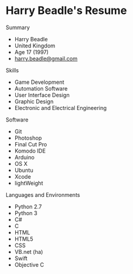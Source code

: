 # Harry Beadle's Resume #

Summary

 - Harry Beadle
 - United Kingdom
 - Age 17 (1997)
 - <harry.beadle@gmail.com>

 Skills
 
 - Game Development
 - Automation Software
 - User Interface Design
 - Graphic Design
 - Electronic and Electrical Engineering

 Software
 
 - Git
 - Photoshop
 - Final Cut Pro
 - Komodo IDE
 - Arduino
 - OS X
 - Ubuntu
 - Xcode
 - lightWeight

 Languages and Environments
 
 - Python 2.7
 - Python 3
 - C#
 - C
 - HTML
 - HTML5
 - CSS
 - VB.net (ha)
 - Swift
 - Objective C
